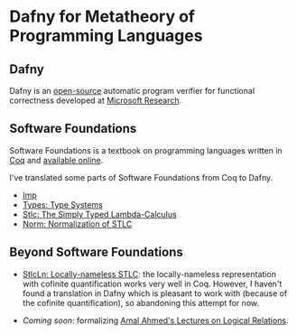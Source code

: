 Dafny for Metatheory of Programming Languages
=============================================

Dafny
-----

Dafny is an [open-source](http://dafny.codeplex.com/) automatic program
verifier for functional correctness developed at
[Microsoft Research](http://research.microsoft.com/en-us/projects/dafny/).

Software Foundations
--------------------

Software Foundations is a textbook on programming languages written in
[Coq](http://coq.inria.fr) and
[available online](http://www.cis.upenn.edu/~bcpierce/sf/).

I've translated some parts of Software Foundations from Coq to Dafny.

* [Imp](https://github.com/namin/dafny-sandbox/blob/master/Imp.dfy)
* [Types: Type Systems](https://github.com/namin/dafny-sandbox/blob/master/Imp.dfy)
* [Stlc: The Simply Typed Lambda-Calculus](https://github.com/namin/dafny-sandbox/blob/master/Stlc.dfy)
* [Norm: Normalization of STLC](https://github.com/namin/dafny-sandbox/blob/master/MoreStlc.dfy)

Beyond Software Foundations
---------------------------

* [StlcLn: Locally-nameless STLC](https://github.com/namin/dafny-sandbox/blob/master/StlcLn.dfy):
  the locally-nameless representation with cofinite quantification works
  very well in Coq. However, I haven't found a translation in Dafny
  which is pleasant to work with (because of the cofinite
  quantification), so abandoning this attempt for now.

* _Coming soon_: formalizing
  [Amal Ahmed's Lectures on Logical Relations](http://www.cs.uoregon.edu/Activities/summerschool/summer12/curriculum.html).
